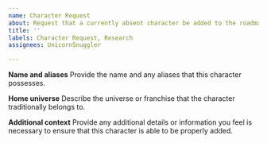 ```yaml
---
name: Character Request
about: Request that a currently absent character be added to the roadmap.
title: ''
labels: Character Request, Research
assignees: UnicornSnuggler

---
```


**Name and aliases**
Provide the name and any aliases that this character possesses.

**Home universe**
Describe the universe or franchise that the character traditionally belongs to.

**Additional context**
Provide any additional details or information you feel is necessary to ensure that this character is able to be properly added.
